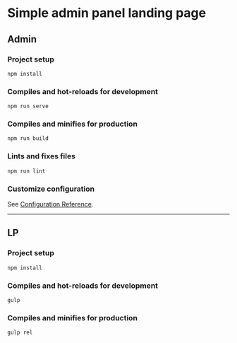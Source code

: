 # Simple admin panel landing page

## Admin

### Project setup
```
npm install
```

### Compiles and hot-reloads for development
```
npm run serve
```

### Compiles and minifies for production
```
npm run build
```

### Lints and fixes files
```
npm run lint
```

### Customize configuration
See [Configuration Reference](https://cli.vuejs.org/config/).

---

## LP

### Project setup
```
npm install
```

### Compiles and hot-reloads for development
```
gulp
```

### Compiles and minifies for production
```
gulp rel
```